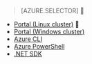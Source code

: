 > [AZURE.SELECTOR]

- [Portal (Linux cluster)](/documentation/articles/hdinsight-administer-use-portal-linux/)

- [Portal (Windows cluster)](/documentation/articles/hdinsight-administer-use-management-portal-v1/)
- [Azure CLI](/documentation/articles/hdinsight-administer-use-command-line/)
- [Azure PowerShell](/documentation/articles/hdinsight-administer-use-powershell/)
- [.NET SDK](/documentation/articles/hdinsight-administer-use-dotnet-sdk/)
